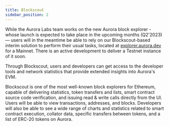 ```yaml
---
title: Blockscout
sidebar_position: 2
---
```


While the Aurora Labs team works on the new Aurora block explorer - whose launch is expected to take place in the upcoming months (Q2'2023) — users will in the meantime be able to rely on our Blockscout-based interim solution to perform their usual tasks, located at [explorer.aurora.dev](https://explorer.aurora.dev/) for a Mainnet. There is an active development to deliver a Testnet instance of it soon.

Through Blockscout, users and developers can get access to the developer tools and network statistics that provide extended insights into Aurora's EVM.

Blockscout is one of the most well-known block explorers for Ethereum,
capable of delivering statistics, token transfers and lists, smart contract source code verification, and issuing read & write calls directly from the UI.
Users will be able to view transactions, addresses, and blocks.
Developers will also be able to see a wide range of charts and statistics related to smart contract execution, collator data, specific transfers between tokens, and a list of ERC-20 tokens on Aurora.